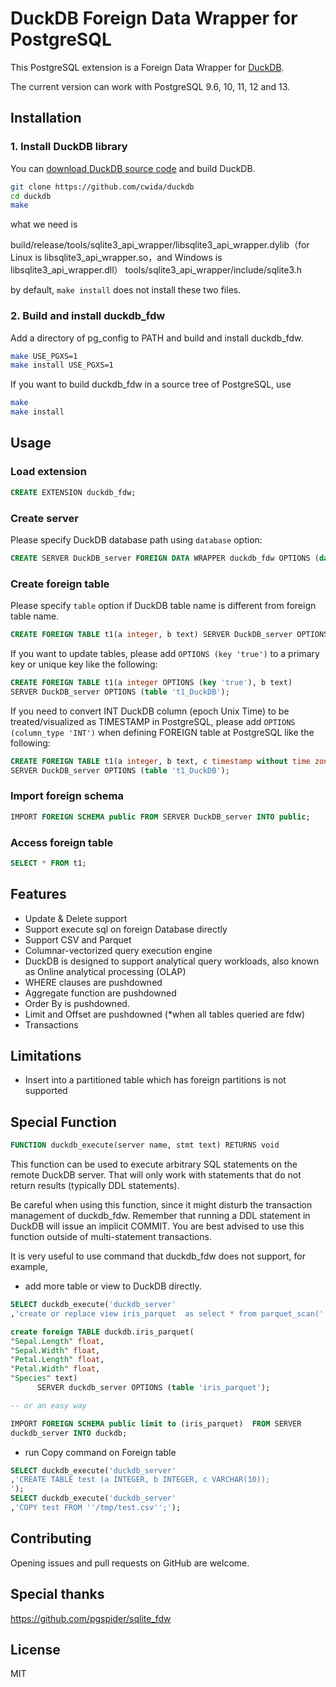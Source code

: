 # DuckDB Foreign Data Wrapper for PostgreSQL

This PostgreSQL extension is a Foreign Data Wrapper for [DuckDB][1].

The current version can work with PostgreSQL 9.6, 10, 11, 12 and 13.

## Installation

### 1. Install DuckDB library

You can  [download DuckDB source code][2] and build DuckDB.

```bash
git clone https://github.com/cwida/duckdb
cd duckdb
make 
```

what we need is 

build/release/tools/sqlite3_api_wrapper/libsqlite3_api_wrapper.dylib（for Linux is libsqlite3_api_wrapper.so，and Windows is libsqlite3_api_wrapper.dll）
tools/sqlite3_api_wrapper/include/sqlite3.h

by default, ```make install``` does not install these two files.

### 2. Build and install duckdb_fdw

Add a directory of pg_config to PATH and build and install duckdb_fdw.

```bash
make USE_PGXS=1
make install USE_PGXS=1
```

If you want to build duckdb_fdw in a source tree of PostgreSQL, use

```bash
make
make install
```

## Usage

### Load extension

```sql
CREATE EXTENSION duckdb_fdw;
```

### Create server

Please specify DuckDB database path using `database` option:

```sql
CREATE SERVER DuckDB_server FOREIGN DATA WRAPPER duckdb_fdw OPTIONS (database '/tmp/test.db');
```

### Create foreign table

Please specify `table` option if DuckDB table name is different from foreign table name.

```sql
CREATE FOREIGN TABLE t1(a integer, b text) SERVER DuckDB_server OPTIONS (table 't1_DuckDB');
```

If you want to update tables, please add `OPTIONS (key 'true')` to a primary key or unique key like the following:

```sql
CREATE FOREIGN TABLE t1(a integer OPTIONS (key 'true'), b text) 
SERVER DuckDB_server OPTIONS (table 't1_DuckDB');
```

If you need to convert INT DuckDB column (epoch Unix Time) to be treated/visualized as TIMESTAMP in PostgreSQL, please add `OPTIONS (column_type 'INT')` when
defining FOREIGN table at PostgreSQL like the following:

```sql
CREATE FOREIGN TABLE t1(a integer, b text, c timestamp without time zone OPTIONS (column_type 'INT')) 
SERVER DuckDB_server OPTIONS (table 't1_DuckDB');
```

### Import foreign schema

```sql
IMPORT FOREIGN SCHEMA public FROM SERVER DuckDB_server INTO public;
```

### Access foreign table

```sql
SELECT * FROM t1;
```

## Features

- Update & Delete support
- Support execute sql on foreign Database directly
- Support CSV and Parquet
- Columnar-vectorized query execution engine
- DuckDB is designed to support analytical query workloads, also known as Online analytical processing (OLAP)
- WHERE clauses are pushdowned  
- Aggregate function are pushdowned
- Order By is pushdowned.
- Limit and Offset are pushdowned (*when all tables queried are fdw)
- Transactions  

## Limitations

- Insert into a partitioned table which has foreign partitions is not supported

## Special Function

```sql
FUNCTION duckdb_execute(server name, stmt text) RETURNS void
```

This function can be used to execute arbitrary SQL statements on the remote DuckDB server. That will only work with statements that do not return results (typically DDL statements).

Be careful when using this function, since it might disturb the transaction management of duckdb_fdw. Remember that running a DDL statement in DuckDB will issue an implicit COMMIT. You are best advised to use this function outside of multi-statement transactions.

It is very useful to use command that duckdb_fdw does not support, for example,

- add more table or view to DuckDB directly.
  
``` sql
SELECT duckdb_execute('duckdb_server'
,'create or replace view iris_parquet  as select * from parquet_scan(''temp/iris.parquet'');');

create foreign TABLE duckdb.iris_parquet(
"Sepal.Length" float,
"Sepal.Width" float,
"Petal.Length" float,
"Petal.Width" float,
"Species" text)
      SERVER duckdb_server OPTIONS (table 'iris_parquet');

-- or an easy way

IMPORT FOREIGN SCHEMA public limit to (iris_parquet)  FROM SERVER 
duckdb_server INTO duckdb;
```


- run Copy command on Foreign table

```sql
SELECT duckdb_execute('duckdb_server'
,'CREATE TABLE test (a INTEGER, b INTEGER, c VARCHAR(10));
');
SELECT duckdb_execute('duckdb_server'
,'COPY test FROM ''/tmp/test.csv'';');


```

## Contributing

Opening issues and pull requests on GitHub are welcome.

## Special thanks

https://github.com/pgspider/sqlite_fdw

## License

MIT

[1]: https://www.DuckDB.org/index.html
[2]: https://duckdb.org/docs/installation/